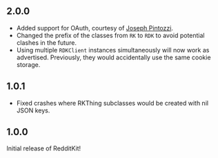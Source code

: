 ## 2.0.0

* Added support for OAuth, courtesy of [Joseph Pintozzi](https://github.com/pyro2927).
* Changed the prefix of the classes from `RK` to `RDK` to avoid potential clashes in the future.
* Using multiple `RDKClient` instances simultaneously will now work as advertised. Previously, they would accidentally use the same cookie storage.

## 1.0.1

* Fixed crashes where RKThing subclasses would be created with nil JSON keys.

## 1.0.0

Initial release of RedditKit!
